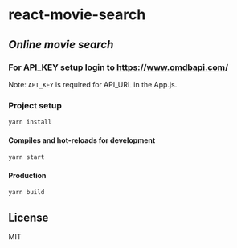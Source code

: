 # react-movie-search
## _Online movie search_
### For API_KEY setup login to https://www.omdbapi.com/
Note: `API_KEY` is required for API_URL in the App.js.
### Project setup
```sh
yarn install
```
#### Compiles and hot-reloads for development
```sh
yarn start
```
#### Production

```sh
yarn build
```

## License

MIT